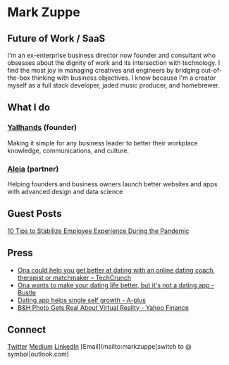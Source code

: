# Mark Zuppe
## Future of Work / SaaS 

I'm an ex-enterprise business director now founder and consultant who obsesses about the dignity of work and its intersection with technology. I find the most joy in managing creatives and engineers by bridging out-of-the-box thinking with business objectives. I know because I'm a creator myself as a full stack developer, jaded music producer, and homebrewer.

## What I do

### [Yallhands](https://yallhands.com) (founder)
Making it simple for any business leader to better their workplace knowledge, communications, and culture.

### [Aleia](https://www.aleia.io/) (partner)
Helping founders and business owners launch better websites and apps with advanced design and data science

## Guest Posts
[10 Tips to Stabilize Employee Experience During the Pandemic](https://talentculture.com/stabilize-employee-experience/)

## Press
* [Ona could help you get better at dating with an online dating coach, therapist or matchmaker – TechCrunch](https://techcrunch.com/2017/02/07/ona-launch/)
* [Ona wants to make your dating life better, but it's not a dating app - Bustle](https://www.bustle.com/p/new-app-ona-wants-to-make-your-dating-life-better-but-its-not-a-dating-app-36054)
* [Dating app helps single self growth - A-plus](https://articles.aplus.com/a/ona-dating-app-helps-singles-self-growth)
* [B&H Photo Gets Real About Virtual Reality - Yahoo Finance](https://finance.yahoo.com/news/b-h-photo-gets-real-090700490.html)

## Connect
[Twitter](https://twitter.com/mjzuppe)
[Medium](https://medium.com/@mjzuppe)
[LinkedIn](https://www.linkedin.com/in/mark-zuppe)
[Email](mailto:markzuppe[switch to @ symbol]outlook.com)
